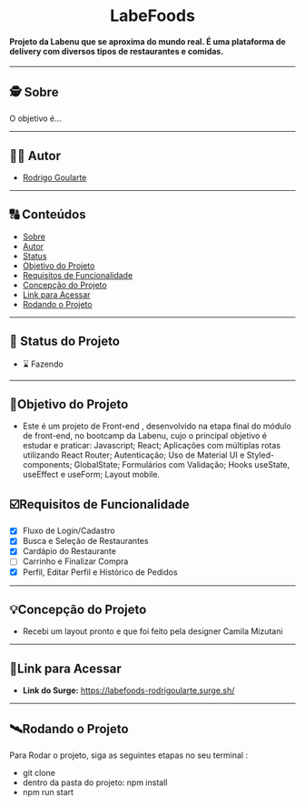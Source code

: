<h1 align="center">
     LabeFoods
</h1>

<h4 align="left">
    Projeto da Labenu que se aproxima do mundo real. É uma plataforma de delivery com diversos tipos de restaurantes e comidas.
</h4>

---

##  🕵 Sobre

O objetivo é...

---

##  🧑‍💻 Autor

- [Rodrigo Goularte](https://github.com/rodrigoularte)

---
##  🔠 Conteúdos

<!--ts-->
   * [Sobre](#sobre)
   * [Autor](#autor)
   * [Status](#status)
   * [Objetivo do Projeto](#objetivo-do-projeto)
   * [Requisitos de Funcionalidade](#requisitos-de-funcionalidade)
   * [Concepção do Projeto](#concepcao-do-projeto)
   * [Link para Acessar](#link-para-acessar)
   * [Rodando o Projeto](#rodando-o-projeto)
<!--te-->


---
##  🧭 Status do Projeto

- ⌛ Fazendo

---

##  🎯Objetivo do Projeto

- Este é um projeto de Front-end , desenvolvido na etapa final do módulo de front-end, no bootcamp da Labenu, cujo o principal objetivo é estudar e praticar: Javascript; React; Aplicações com múltiplas rotas utilizando React Router; Autenticação; Uso de Material UI e Styled-components; GlobalState; Formulários com Validação; Hooks useState, useEffect e useForm; Layout mobile.



## ☑️Requisitos de Funcionalidade

- [x] Fluxo de Login/Cadastro
- [x] Busca e Seleção de Restaurantes
- [x] Cardápio do Restaurante
- [ ] Carrinho e Finalizar Compra
- [x] Perfil, Editar Perfil e Histórico de Pedidos

---


## 💡Concepção do Projeto

- Recebi um layout pronto e que foi feito pela designer Camila Mizutani

---

## 🔗Link para Acessar

- **Link do Surge:** https://labefoods-rodrigoularte.surge.sh/

---


## 🛰Rodando o Projeto

Para Rodar o projeto, siga as seguintes etapas no seu terminal :

- git clone
- dentro da pasta do projeto: npm install
- npm run start
